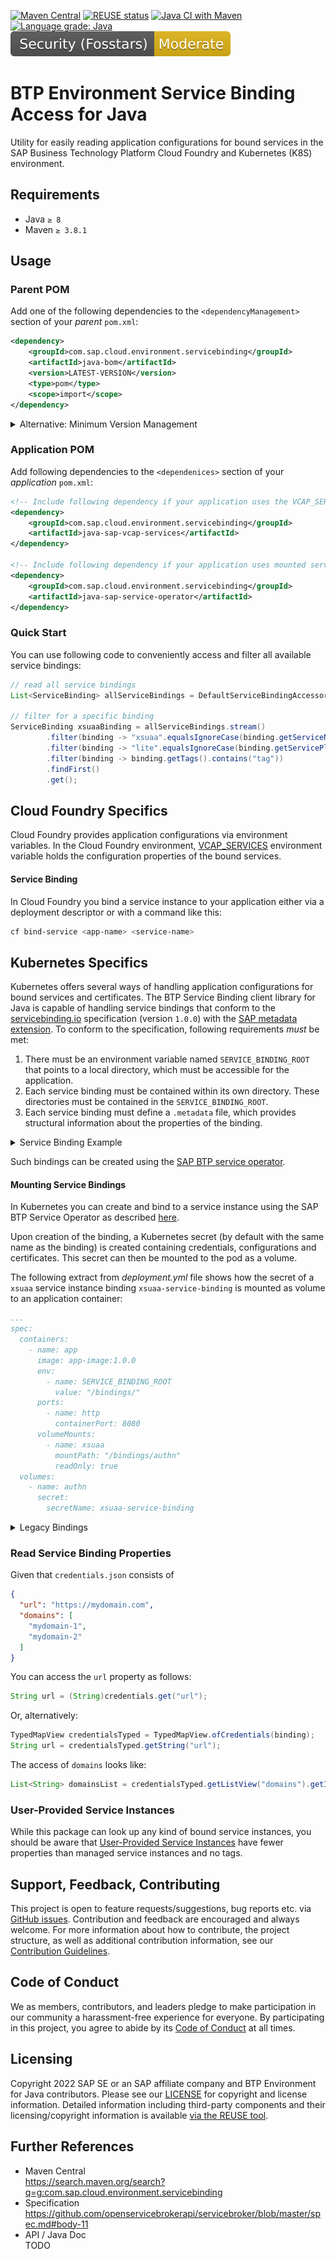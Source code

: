 [![Maven Central](https://img.shields.io/badge/Maven_Central-yellow.svg)](https://search.maven.org/search?q=g:com.sap.cloud.environment.servicebinding%2BAND%2Ba:java-bom)
[![REUSE status](https://api.reuse.software/badge/github.com/SAP/btp-environment-variable-access)](https://api.reuse.software/info/github.com/SAP/btp-environment-variable-access)
[![Java CI with Maven](https://github.com/SAP/btp-environment-variable-access/actions/workflows/ci-build.yml/badge.svg)](https://github.com/SAP/btp-environment-variable-access/actions/workflows/ci-build.yml)
[![Language grade: Java](https://img.shields.io/lgtm/grade/java/g/SAP/btp-environment-variable-access.svg?logo=lgtm&logoWidth=18)](https://lgtm.com/projects/g/SAP/btp-environment-variable-access/context:java)
[![Fosstars security rating](https://raw.githubusercontent.com/SAP/btp-environment-variable-access/fosstars-report/fosstars_badge.svg)](https://github.com/SAP/btp-environment-variable-access/blob/fosstars-report/fosstars_report.md)

# BTP Environment Service Binding Access for Java

Utility for easily reading application configurations for bound services in the SAP Business Technology Platform Cloud
Foundry and Kubernetes (K8S) environment.

## Requirements

- Java `≥ 8`
- Maven `≥ 3.8.1`

## Usage

### Parent POM

Add one of the following dependencies to the `<dependencyManagement>` section of your _parent_ `pom.xml`:

```xml
<dependency>
    <groupId>com.sap.cloud.environment.servicebinding</groupId>
    <artifactId>java-bom</artifactId>
    <version>LATEST-VERSION</version>
    <type>pom</type>
    <scope>import</scope>
</dependency>
```

<details>
<summary>Alternative: Minimum Version Management</summary>

```xml
<dependency>
    <groupId>com.sap.cloud.environment.servicebinding</groupId>
    <artifactId>java-modules-bom</artifactId>
    <version>LATEST-VERSION</version>
    <type>pom</type>
    <scope>import</scope>
</dependency>
```

</details>

### Application POM

Add following dependencies to the `<dependenices>` section of your _application_ `pom.xml`:

```xml
<!-- Include following dependency if your application uses the VCAP_SERVICES environment variable as a source for service bindings -->
<dependency>
    <groupId>com.sap.cloud.environment.servicebinding</groupId>
    <artifactId>java-sap-vcap-services</artifactId>
</dependency>

<!-- Include following dependency if your application uses mounted service bindings created by the SAP BTP Service Operator -->
<dependency>
    <groupId>com.sap.cloud.environment.servicebinding</groupId>
    <artifactId>java-sap-service-operator</artifactId>
</dependency>
```

### Quick Start

You can use following code to conveniently access and filter all available service bindings:

```java
// read all service bindings
List<ServiceBinding> allServiceBindings = DefaultServiceBindingAccessor.getInstance().getServiceBindings();

// filter for a specific binding
ServiceBinding xsuaaBinding = allServiceBindings.stream()
        .filter(binding -> "xsuaa".equalsIgnoreCase(binding.getServiceName().orElse(null)))
        .filter(binding -> "lite".equalsIgnoreCase(binding.getServicePlan().orElse(null)))
        .filter(binding -> binding.getTags().contains("tag"))
        .findFirst()
        .get();
```

## Cloud Foundry Specifics

Cloud Foundry provides application configurations via environment variables. In the Cloud Foundry
environment, [VCAP_SERVICES](http://docs.cloudfoundry.org/devguide/deploy-apps/environment-variable.html#VCAP-SERVICES)
environment variable holds the configuration properties of the bound services.

#### Service Binding

In Cloud Foundry you bind a service instance to your application either via a deployment descriptor or with a command
like this:

```sh
cf bind-service <app-name> <service-name>
```

## Kubernetes Specifics

Kubernetes offers several ways of handling application configurations for bound services and certificates. The BTP
Service Binding client library for Java is capable of handling service bindings that conform to
the [servicebinding.io](https://servicebinding.io/spec/core/1.0.0/) specification (version `1.0.0`) with
the [SAP metadata extension](https://blogs.sap.com/2022/07/12/the-new-way-to-consume-service-bindings-on-kyma-runtime/).
To conform to the specification, following requirements _must_ be met:

1. There must be an environment variable named `SERVICE_BINDING_ROOT` that points to a local directory, which must be
   accessible for the application.
2. Each service binding must be contained within its own directory. These directories must be contained in
   the `SERVICE_BINDING_ROOT`.
3. Each service binding must define a `.metadata` file, which provides structural information about the properties of
   the binding.

<details>
<summary>Service Binding Example</summary>

For example, a valid binding could look like below:

```sh
/$SERVICE_BINDING_ROOT/
  my-funny-binding/
    .metadata: /* see below */
    type: funny-service
    tags: ["funny", "somewhat", "useful"]
    user: me
    a_number: 3
    a_boolean: true
    an_object: { "property1": "value 1", "property2": true }
```

With the `.metadata` file containing following content:

```json
{
  "metaDataProperties": [
    {
      "name": "type",
      "format": "text"
    },
    {
      "name": "tags",
      "format": "json"
    }
  ],
  "credentialProperties": [
    {
      "name": "user",
      "format": "text"
    },
    {
      "name": "a_number",
      "format": "json"
    },
    {
      "name": "a_boolean",
      "format": "json"
    },
    {
      "name": "an_object",
      "format": "json"
    }
  ]
}
```

</details>

Such bindings can be created using the [SAP BTP service operator](https://github.com/SAP/sap-btp-service-operator).

#### Mounting Service Bindings

In Kubernetes you can create and bind to a service instance using the SAP BTP Service Operator as
described [here](https://github.com/SAP/sap-btp-service-operator#using-the-sap-btp-service-operator).

Upon creation of the binding, a Kubernetes secret (by default with the same name as the binding) is created containing
credentials, configurations and certificates. This secret can then be mounted to the pod as a volume.

The following extract from _deployment.yml_ file shows how the secret of a `xsuaa` service instance
binding `xsuaa-service-binding` is mounted as volume to an application container:

```yml
...
spec:
  containers:
    - name: app
      image: app-image:1.0.0
      env:
        - name: SERVICE_BINDING_ROOT
          value: "/bindings/"
      ports:
        - name: http
          containerPort: 8080
      volumeMounts:
        - name: xsuaa
          mountPath: "/bindings/authn"
          readOnly: true
  volumes:
    - name: authn
      secret:
        secretName: xsuaa-service-binding
```

<details>
<summary>Legacy Bindings</summary>

This library also supports older versions of the SAP BTP Service operator (version `< 0.2.3`).
Bindings created by the older operator do not have the `.metadata` file and are **required** to be mounted to a specific
path within the pod: `/etc/secrets/sapbtp/<service-name>/<instance-name>`.

For example, the below folder structure resembles two instances of service `xsuaa`: One named `application` and the
other named `broker`, each with their own configurations. Additionally, there is one instance of
service `servicemanager` called `my-instance` with its configuration.

```sh
/etc/secrets/sapbtp
  /xsuaa
    /application/
    /broker/
  /servicemanager
    /my-instance/
```

Bindings within these directories may have different structures. This library is capable of parsing the following
structures:

1. "Flat Properties"

```sh
/etc/secrets/sapbtp
  /some-service
    /some-instance
      /clientid
      /plan
      /tags
      /url
```

2. "Flat Metadata and JSON Credentials"

```sh
/etc/secrets/sapbtp
  /some-service
    /some-instance
      /credentials.json
      /plan
      /tags
```

3. "Full JSON Binding"

```sh
/etc/secrets/sapbtp
  /some-service
    /some-instance
      /binding.json
```

</details>

### Read Service Binding Properties

Given that ``credentials.json`` consists of

```json
{
  "url": "https://mydomain.com",
  "domains": [
    "mydomain-1",
    "mydomain-2"
  ]
}
```

You can access the ``url`` property as follows:

```java
String url = (String)credentials.get("url");
```

Or, alternatively:

```java
TypedMapView credentialsTyped = TypedMapView.ofCredentials(binding);
String url = credentialsTyped.getString("url");
```

The access of ``domains`` looks like:

```java
List<String> domainsList = credentialsTyped.getListView("domains").getItems(String.class);
```

### User-Provided Service Instances

While this package can look up any kind of bound service instances, you should be aware
that [User-Provided Service Instances](https://docs.cloudfoundry.org/devguide/services/user-provided.html) have fewer
properties than managed service instances and no tags.

## Support, Feedback, Contributing

This project is open to feature requests/suggestions, bug reports etc.
via [GitHub issues](https://github.com/SAP/btp-environment-variable-access/issues). Contribution and feedback are
encouraged and always welcome. For more information about how to contribute, the project structure, as well as
additional contribution information, see our [Contribution Guidelines](CONTRIBUTING.md).

## Code of Conduct

We as members, contributors, and leaders pledge to make participation in our community a harassment-free experience for
everyone. By participating in this project, you agree to abide by its [Code of Conduct](CODE_OF_CONDUCT.md) at all
times.

## Licensing

Copyright 2022 SAP SE or an SAP affiliate company and BTP Environment for Java contributors. Please see
our [LICENSE](LICENSE) for copyright and license information. Detailed information including third-party components and
their licensing/copyright information is
available [via the REUSE tool](https://api.reuse.software/info/github.com/SAP/btp-environment-variable-access).

## Further References

- Maven Central<br>
  https://search.maven.org/search?q=g:com.sap.cloud.environment.servicebinding
- Specification<br>
  https://github.com/openservicebrokerapi/servicebroker/blob/master/spec.md#body-11
- API / Java Doc<br>
  TODO

